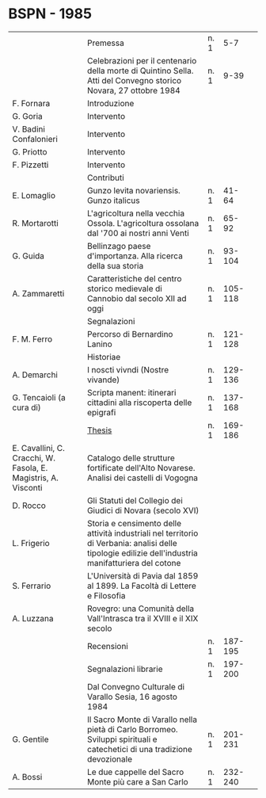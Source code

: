 # BSPN - 1985

<table>
    <tr>
        <td></td>
        <td>Premessa</td>
        <td>n. 1</td>
        <td>5-7</td>
        <td></td>
    </tr>
    <tr>
        <td></td>
        <td>Celebrazioni per il centenario della morte di Quintino Sella. Atti del Convegno storico Novara, 27 ottobre
            1984
        </td>
        <td>n. 1</td>
        <td>9-39</td>
        <td></td>
    </tr>
    <tr>
        <td>F. Fornara</td>
        <td>Introduzione</td>
        <td></td>
        <td></td>
    </tr>
    <tr>
        <td>G. Goria</td>
        <td>Intervento</td>
        <td></td>
        <td></td>
    </tr>
    <tr>
        <td>V. Badini Confalonieri</td>
        <td>Intervento</td>
        <td></td>
        <td></td>
    </tr>
    <tr>
        <td>G. Priotto</td>
        <td>Intervento</td>
        <td></td>
        <td></td>
    </tr>
    <tr>
        <td>F. Pizzetti</td>
        <td>Intervento</td>
        <td></td>
        <td></td>
    </tr>
    <tr>
        <td></td>
        <td>Contributi</td>
        <td></td>
        <td></td>
    </tr>
    <tr>
        <td>E. Lomaglio</td>
        <td>Gunzo levita novariensis. Gunzo italicus</td>
        <td>n. 1</td>
        <td>41-64</td>
        <td></td>
    </tr>
    <tr>
        <td>R. Mortarotti</td>
        <td>L'agricoltura nella vecchia Ossola. L'agricoltura ossolana dal '700 ai nostri anni Venti</td>
        <td>n. 1</td>
        <td>65-92</td>
        <td></td>
    </tr>
    <tr>
        <td>G. Guida</td>
        <td>Bellinzago paese d'importanza. Alla ricerca della sua storia</td>
        <td>n. 1</td>
        <td>93-104</td>
        <td></td>
    </tr>
    <tr>
        <td>A. Zammaretti</td>
        <td>Caratteristiche del centro storico medievale di Cannobio dal secolo XII ad oggi</td>
        <td>n. 1</td>
        <td>105-118</td>
        <td></td>
    </tr>
    <tr>
        <td></td>
        <td>Segnalazioni</td>
        <td></td>
        <td></td>
    </tr>
    <tr>
        <td>F. M. Ferro</td>
        <td>Percorso di Bernardino Lanino</td>
        <td>n. 1</td>
        <td>121-128</td>
        <td></td>
    </tr>
    <tr>
        <td></td>
        <td>Historiae</td>
        <td></td>
        <td></td>
    </tr>
    <tr>
        <td>A. Demarchi</td>
        <td>I noscti vivndi (Nostre vivande)</td>
        <td>n. 1</td>
        <td>129-136</td>
        <td></td>
    </tr>
    <tr>
        <td>G. Tencaioli (a cura di)</td>
        <td>Scripta manent: itinerari cittadini alla riscoperta delle epigrafi</td>
        <td>n. 1</td>
        <td>137-168</td>
        <td></td>
    </tr>
    <tr>
        <td></td>
        <td><a href="http://www.ssno.it/BSPNo/bspn_thesis.html#1985">Thesis</a></td>
        <td>n. 1</td>
        <td>169-186</td>
        <td></td>
    </tr>
    <tr>
        <td>E. Cavallini, C. Cracchi, W. Fasola, E. Magistris, A. Visconti</td>
        <td>Catalogo delle strutture fortificate dell'Alto Novarese. Analisi dei castelli di Vogogna</td>
        <td></td>
        <td></td>
    </tr>
    <tr>
        <td>D. Rocco</td>
        <td>Gli Statuti del Collegio dei Giudici di Novara (secolo XVI)</td>
        <td></td>
        <td></td>
    </tr>
    <tr>
        <td>L. Frigerio</td>
        <td>Storia e censimento delle attivit&agrave; industriali nel territorio di Verbania: analisi delle tipologie
            edilizie
            dell'industria manifatturiera del cotone
        </td>
        <td></td>
        <td></td>
    </tr>
    <tr>
        <td>S. Ferrario</td>
        <td>L'Universit&agrave; di Pavia dal 1859 al 1899. La Facolt&agrave; di Lettere e Filosofia</td>
        <td></td>
        <td></td>
    </tr>
    <tr>
        <td>A. Luzzana</td>
        <td>Rovegro: una Comunit&agrave; della Vall'Intrasca tra il XVIII e il XIX secolo</td>
        <td></td>
        <td></td>
    </tr>
    <tr>
        <td></td>
        <td>Recensioni</td>
        <td>n. 1</td>
        <td>187-195</td>
        <td></td>
    </tr>
    <tr>
        <td></td>
        <td>Segnalazioni librarie</td>
        <td>n. 1</td>
        <td>197-200</td>
        <td></td>
    </tr>
    <tr>
        <td></td>
        <td>Dal Convegno Culturale di Varallo Sesia, 16 agosto 1984</td>
        <td></td>
        <td></td>
    </tr>
    <tr>
        <td>G. Gentile</td>
        <td>Il Sacro Monte di Varallo nella piet&agrave; di Carlo Borromeo. Sviluppi spirituali e catechetici di una
            tradizione
            devozionale
        </td>
        <td>n. 1</td>
        <td>201-231</td>
        <td></td>
    </tr>
    <tr>
        <td>A. Bossi</td>
        <td>Le due cappelle del Sacro Monte pi&ugrave; care a San Carlo</td>
        <td>n. 1</td>
        <td>232-240</td>
        <td></td>
    </tr>
</table>